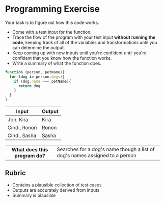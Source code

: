 # Programming Exercise

Your task is to figure out how this code works.

* Come with a test input for the function.
* Trace the flow of the program with your test input **without running the code**, keeping track of all of the variables and transformations until you can determine the output.
* Keep coming up with new inputs until you're confident until you're confident that you know how the function works.
* Write a summary of what the function does.

```js
function (person, petName){
  for (dog in person.dogs){
    if (dog.name === petName){
      return dog
    }
  }
}
```

| Input | Output |
| ----- | ------ |
|   Jon, Kira    |    Kira    | 
|   Cindi, Ronon    |   Ronon     | 
|   Cindi, Sasha    |    Sasha    | 

<table>
  <tr>
    <th>What does this program do?</th>
    <td>Searches for a dog's name though a list of dog's names assigned to a person</td>
  </tr>
</table>

## Rubric

* Contains a plausible collection of test cases
* Outputs are accurately derived from inputs
* Summary is plausible
